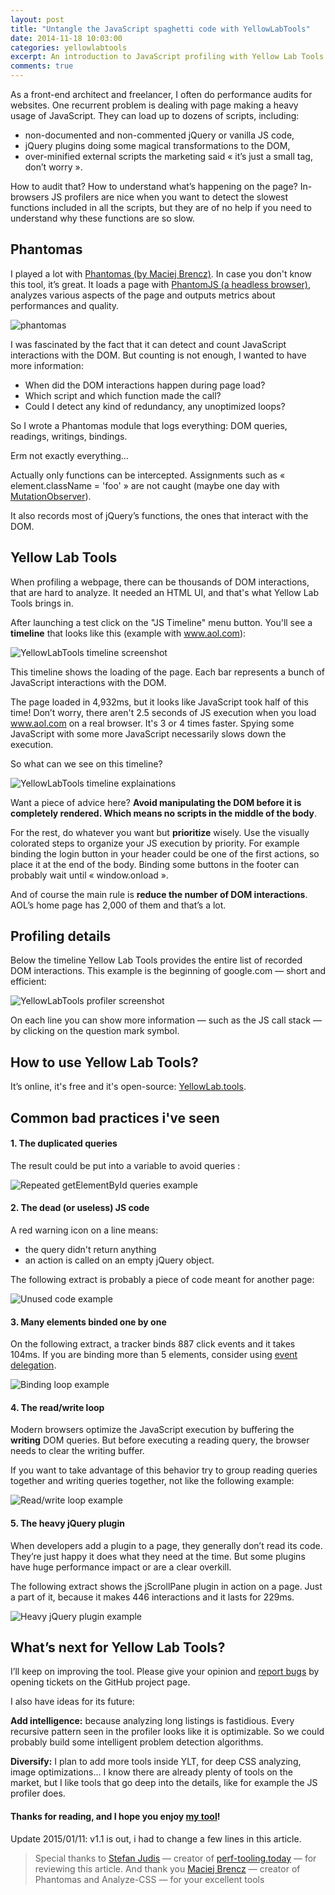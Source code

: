 ```yaml
---
layout: post
title: "Untangle the JavaScript spaghetti code with YellowLabTools"
date: 2014-11-18 10:03:00
categories: yellowlabtools
excerpt: An introduction to JavaScript profiling with Yellow Lab Tools
comments: true
---
```


As a front-end architect and freelancer, I often do performance audits for websites. One recurrent problem is dealing with page making a heavy usage of JavaScript. They can load up to dozens of scripts, including:

 - non-documented and non-commented jQuery or vanilla JS code,
 - jQuery plugins doing some magical transformations to the DOM,
 - over-minified external scripts the marketing said « it’s just a small tag, don’t worry ».

How to audit that? How to understand what’s happening on the page? In-browsers JS profilers are nice when you want to detect the slowest functions included in all the scripts, but they are of no help if you need to understand why these functions are so slow.



Phantomas
---------

I played a lot with <a target="_blank" href="https://github.com/macbre/phantomas">Phantomas (by Maciej Brencz)</a>. In case you don't know this tool, it’s great. It loads a page with <a target="_blank" href="http://phantomjs.org/">PhantomJS (a headless browser)</a>, analyzes various aspects of the page and outputs metrics about performances and quality.

![phantomas](/assets/phantomas.jpg)

I was fascinated by the fact that it can detect and count JavaScript interactions with the DOM. But counting is not enough, I wanted to have more information: 

 - When did the DOM interactions happen during page load?
 - Which script and which function made the call?
 - Could I detect any kind of redundancy, any unoptimized loops?

So I wrote a Phantomas module that logs everything: DOM queries, readings, writings, bindings. 

Erm not exactly everything… 

Actually only functions can be intercepted. Assignments such as « element.className = 'foo' » are not caught (maybe one day with <a target="_blank" href="https://developer.mozilla.org/en-US/docs/Web/API/MutationObserver">MutationObserver</a>).

It also records most of jQuery’s functions, the ones that interact with the DOM.


Yellow Lab Tools
----------------

When profiling a webpage, there can be thousands of DOM interactions, that are hard to analyze. It needed an HTML UI, and that's what Yellow Lab Tools brings in.


After launching a test click on the "JS Timeline" menu button. You'll see a **timeline** that looks like this (example with www.aol.com):

![YellowLabTools timeline screenshot](/assets/YLTtimeline1.jpg)

This timeline shows the loading of the page. Each bar represents a bunch of JavaScript interactions with the DOM.

The page loaded in 4,932ms, but it looks like JavaScript took half of this time! Don’t worry, there aren't 2.5 seconds of JS execution when you load www.aol.com on a real browser. It's 3 or 4 times faster. Spying some JavaScript with some more JavaScript necessarily slows down the execution.

So what can we see on this timeline?

![YellowLabTools timeline explainations](/assets/YLTtimeline2.jpg)

Want a piece of advice here? **Avoid manipulating the DOM before it is completely rendered. Which means no scripts in the middle of the body**.

For the rest, do whatever you want but **prioritize** wisely. Use the visually colorated steps to organize your JS execution by priority. For example binding the login button in your header could be one of the first actions, so place it at the end of the body. Binding some buttons in the footer can probably wait until « window.onload ».

And of course the main rule is **reduce the number of DOM interactions**. AOL’s home page has 2,000 of them and that’s a lot.



Profiling details
-----------------

Below the timeline Yellow Lab Tools provides the entire list of recorded DOM interactions. This example is the beginning of google.com — short and efficient:

![YellowLabTools profiler screenshot](/assets/YLTprofiler1.jpg)

On each line you can show more information — such as the JS call stack — by clicking on the question mark symbol.



How to use Yellow Lab Tools?
----------------------------

It’s online, it's free and it's open-source: <a target="_blank" href="http://yellowlab.tools">YellowLab.tools</a>.



Common bad practices i've seen
---------------------------------

#### 1. The duplicated queries

The result could be put into a variable to avoid queries :

![Repeated getElementById queries example](/assets/YLTprofiler2.jpg)


#### 2. The dead (or useless) JS code

A red warning icon on a line means:

 - the query didn't return anything
 - an action is called on an empty jQuery object.

The following extract is probably a piece of code meant for another page:

![Unused code example](/assets/YLTprofiler3.jpg)


#### 3. Many elements binded one by one

On the following extract, a tracker binds 887 click events and it takes 104ms. If you are binding more than 5 elements, consider using <a target="_blank" href="http://davidwalsh.name/event-delegate">event delegation</a>.

![Binding loop example](/assets/YLTprofiler4.jpg)


#### 4. The read/write loop

Modern browsers optimize the JavaScript execution by buffering the **writing** DOM queries. But before executing a reading query, the browser needs to clear the writing buffer.

If you want to take advantage of this behavior try to group reading queries together and writing queries together, not like the following example:

![Read/write loop example](/assets/YLTprofiler5.jpg)


#### 5. The heavy jQuery plugin

When developers add a plugin to a page, they generally don’t read its code. They’re just happy it does what they need at the time. But some plugins have huge performance impact or are a clear overkill.

The following extract shows the jScrollPane plugin in action on a page. Just a part of it, because it makes 446 interactions and it lasts for 229ms.

![Heavy jQuery plugin example](/assets/YLTprofiler6.jpg)



What’s next for Yellow Lab Tools?
---------------------------------

I’ll keep on improving the tool. Please give your opinion and <a target="_blank" href="https://github.com/gmetais/YellowLabTools/issues">report bugs</a> by opening tickets on the GitHub project page.

I also have ideas for its future:

**Add intelligence:** because analyzing long listings is fastidious. Every recursive pattern seen in the profiler looks like it is optimizable. So we could probably build some intelligent problem detection algorithms.

**Diversify:** I plan to add more tools inside YLT, for deep CSS analyzing, image optimizations... I know there are already plenty of tools on the market, but I like tools that go deep into the details, like for example the JS profiler does.



#### Thanks for reading, and I hope you enjoy <a target="_blank" href="http://yellowlab.tools">my tool</a>!

Update 2015/01/11: v1.1 is out, i had to change a few lines in this article.

> Special thanks to <a target="_blank" href="https://twitter.com/stefanjudis">Stefan Judis</a> — creator of <a target="_blank" href="http://perf-tooling.today/">perf-tooling.today</a> — for reviewing this article. And thank you <a target="_blank" href="https://github.com/macbre">Maciej Brencz</a> — creator of Phantomas and Analyze-CSS — for your excellent tools
